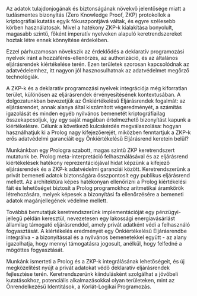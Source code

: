 Az adatok tulajdonjogának és biztonságának növekvő jelentősége miatt a tudásmentes bizonyítás (Zero Knowledge Proof, ZKP) protokollok a kriptográfiai kutatás egyik fókuszpontjává váltak, és egyre szélesebb körben használatosak. Mivel a hatékony ZKP-k kialakítása bonyolult, magasabb szintű, főként imperatív nyelveken alapuló keretrendszereket hoztak létre ennek könnyítése érdekében.

Ezzel párhuzamosan növekszik az érdeklődés a deklaratív programozási nyelvek iránt a hozzáférés-ellenőrzés, az authorizáció, és az általános eljárásrendek kiértékelése terén. Ezen területek szorosan kapcsolódnak az adatvédelemhez, itt nagyon jól hasznosulhatnak az adatvédelmet megőrző technológiák.

A ZKP-k és a deklaratív programozási nyelvek integrációja még kiforratlan terület, különösen az eljárásrendek érvényesítésének kontextusában. A dolgozatunkban bevezetjük az Önkiértékelésű Eljárásrendek fogalmát: az eljárásrendet, annak alanya által kiszámított végeredményét, a számítás igazolását és minden egyéb nyilvános bemenetét kriptográfiailag összekapcsoljuk, így egy saját magában értelmezhető bizonyítást kapunk a kiértékelésre. Célunk a következő kulcskérdés megválaszolása: hogyan használhatjuk ki a Prolog nagy kifejezőerejét, miközben fenntartjuk a ZKP-k erős adatvédelmi garanciáit egy Önkiértékelésű Eljárásrend keretein belül?

Munkánkban egy Prologra szabott, magas szintű ZKP keretrendszert mutatunk be. Prolog meta-interpretáció felhasználásával és az eljárásrend kiértékelések hatékony reprezentációjával hidat képzünk a kifejező eljárásrendek és a ZKP-k adatvédelmi garanciái között. Keretrendszerünk a privát bemeneti adatok biztonságára összpontosít egy publikus eljárásrend mellett. Az architektúra képes hatékonyan ellenőrizni a Prolog kiértékelési fáit és lehetőséget biztosít a Prolog programokhoz aritmetikai áramkörök létrehozására, melyek képesek a bizonyítási fa ellenőrzésére a bemeneti adatok magánjellegének védelme mellett.

Továbbá bemutatjuk keretrendszerünk implementációját egy pénzügyi-jellegű példán keresztül, nevezetesen egy lakossági energiavásárlást államilag támogató eljárásrenddel, amely privát adatként védi a felhasználó fogyasztását. A kiértékelés eredményét egy Önkiértékelésű Eljárásrendbe integrálva - a bizonyítással és a nyilvános bemenetekkel együtt - az alany igazolhatja, hogy mennyi támogatásra jogosult, anélkül, hogy felfedné a mögöttes fogyasztását.

Munkánk ismerteti a Prolog és a ZKP-k integrálásának lehetőségeit, és új megközelítést nyújt a  privát adatokat védő deklaratív eljárásrendek fejlesztése terén. Keretrendszerünk kiindulásként szolgálhat a jövőbeli kutatásokhoz, potenciális alkalmazásokkal olyan területeken, mint az Önrendelkezésű Identitások, a Korlát-Logikai Programozás.
